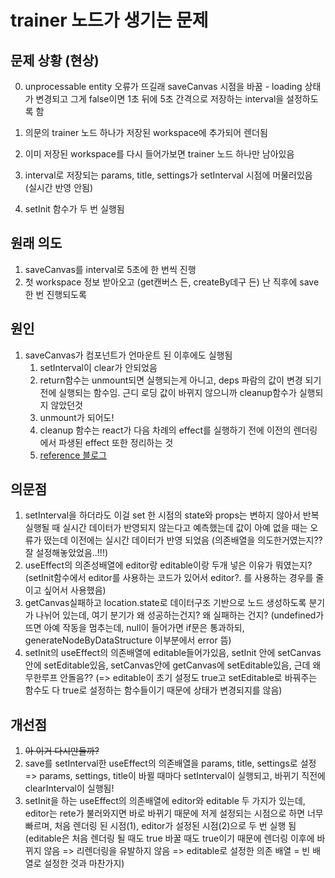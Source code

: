 # trainer 노드가 생기는 문제

## 문제 상황 (현상)

0. unprocessable entity 오류가 뜨길래 saveCanvas 시점을 바꿈 - loading 상태가 변경되고 그게 false이면 1초 뒤에 5초 간격으로 저장하는 interval을 설정하도록 함

1. 의문의 trainer 노드 하나가 저장된 workspace에 추가되어 렌더됨
2. 이미 저장된 workspace를 다시 들어가보면 trainer 노드 하나만 남아있음

3. interval로 저장되는 params, title, settings가 setInterval 시점에 머물러있음 (실시간 반영 안됨)
4. setInit 함수가 두 번 실행됨

## 원래 의도

1. saveCanvas를 interval로 5초에 한 번씩 진행
1. 첫 workspace 정보 받아오고 (get캔버스 든, createBy데구 든) 난 직후에 save한 번 진행되도록

## 원인

1. saveCanvas가 컴포넌트가 언마운트 된 이후에도 실행됨
    1. setInterval이 clear가 안되었음
    1. return함수는 unmount되면 실행되는게 아니고, deps 파람의 값이 변경 되기 전에 실행되는 함수임. 근디 로딩 값이 바뀌지 않으니까 cleanup함수가 실행되지 않았던것
    1. unmount가 되어도!
    1. cleanup 함수는 react가 다음 차례의 effect를 실행하기 전에 이전의 렌더링에서 파생된 effect 또한 정리하는 것
    1. [reference 블로그](https://wnsdufdl.tistory.com/454)

## 의문점

1. setInterval을 하더라도 이걸 set 한 시점의 state와 props는 변하지 않아서 반복 실행될 때 실시간 데이터가 반영되지 않는다고 예측했는데 값이 아예 없을 때는 오류가 떴는데 이전에는 실시간 데이터가 반영 되었음 (의존배열을 의도한거였는지?? 잘 설정해놓았었음..!!!)
2. useEffect의 의존성배열에 editor랑 editable이랑 두개 넣은 이유가 뭐였는지? (setInit함수에서 editor를 사용하는 코드가 있어서 editor?. 를 사용하는 경우를 줄이고 싶어서 사용했음)
3. getCanvas실패하고 location.state로 데이터구조 기반으로 노드 생성하도록 분기가 나뉘어 있는데, 여기 분기가 왜 성공하는건지? 왜 실패하는 건지? (undefined가 뜨면 아예 작동을 멈추는데, null이 들어가면 if문은 통과하되, generateNodeByDataStructure 이부분에서 error 뜸)
4. setInit의 useEffect의 의존배열에 editable들어가있음, setInit 안에 setCanvas안에 setEditable있음, setCanvas안에 getCanvas에 setEditable있음, 근데 왜 무한루프 안돌음?? (=> editable이 초기 설정도 true고 setEditable로 바꿔주는 함수도 다 true로 설정하는 함수들이기 때문에 상태가 변경되지를 않음)

## 개선점

1. ~~아 이거 다시만들까?~~
1. save를 setInterval한 useEffect의 의존배열을 params, title, settings로 설정 => params, settings, title이 바뀔 때마다 setInterval이 실행되고, 바뀌기 직전에 clearInterval이 실행됨!
1. setInit을 하는 useEffect의 의존배열에 editor와 editable 두 가지가 있는데, editor는 rete가 불러와지면 바로 바뀌기 때문에 저게 설정되는 시점으로 하면 너무 빠르며, 처음 렌더링 된 시점(1), editor가 설정된 시점(2)으로 두 번 실행 됨 (editable은 처음 렌더링 될 때도 true 바꿀 때도 true이기 때문에 렌더링 이후에 바뀌지 않음 => 리렌더링을 유발하지 않음 => editable로 설정한 의존 배열 = 빈 배열로 설정한 것과 마찬가지)